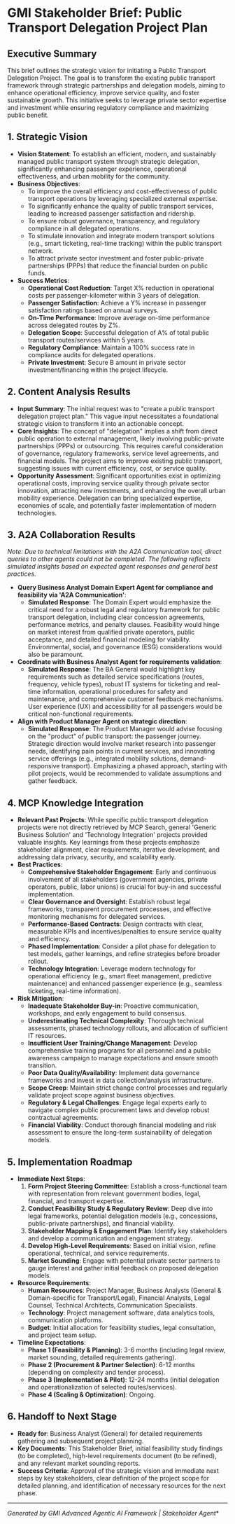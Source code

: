 # GMI Stakeholder Brief: Public Transport Delegation Project Plan

## Executive Summary
This brief outlines the strategic vision for initiating a Public Transport Delegation Project. The goal is to transform the existing public transport framework through strategic partnerships and delegation models, aiming to enhance operational efficiency, improve service quality, and foster sustainable growth. This initiative seeks to leverage private sector expertise and investment while ensuring regulatory compliance and maximizing public benefit.

## 1. Strategic Vision
-   **Vision Statement**: To establish an efficient, modern, and sustainably managed public transport system through strategic delegation, significantly enhancing passenger experience, operational effectiveness, and urban mobility for the community.
-   **Business Objectives**:
    *   To improve the overall efficiency and cost-effectiveness of public transport operations by leveraging specialized external expertise.
    *   To significantly enhance the quality of public transport services, leading to increased passenger satisfaction and ridership.
    *   To ensure robust governance, transparency, and regulatory compliance in all delegated operations.
    *   To stimulate innovation and integrate modern transport solutions (e.g., smart ticketing, real-time tracking) within the public transport network.
    *   To attract private sector investment and foster public-private partnerships (PPPs) that reduce the financial burden on public funds.
-   **Success Metrics**:
    *   **Operational Cost Reduction**: Target X% reduction in operational costs per passenger-kilometer within 3 years of delegation.
    *   **Passenger Satisfaction**: Achieve a Y% increase in passenger satisfaction ratings based on annual surveys.
    *   **On-Time Performance**: Improve average on-time performance across delegated routes by Z%.
    *   **Delegation Scope**: Successful delegation of A% of total public transport routes/services within 5 years.
    *   **Regulatory Compliance**: Maintain a 100% success rate in compliance audits for delegated operations.
    *   **Private Investment**: Secure B amount in private sector investment/financing within the project lifecycle.

## 2. Content Analysis Results
-   **Input Summary**: The initial request was to "create a public transport delegation project plan." This vague input necessitates a foundational strategic vision to transform it into an actionable concept.
-   **Core Insights**: The concept of "delegation" implies a shift from direct public operation to external management, likely involving public-private partnerships (PPPs) or outsourcing. This requires careful consideration of governance, regulatory frameworks, service level agreements, and financial models. The project aims to improve existing public transport, suggesting issues with current efficiency, cost, or service quality.
-   **Opportunity Assessment**: Significant opportunities exist in optimizing operational costs, improving service quality through private sector innovation, attracting new investments, and enhancing the overall urban mobility experience. Delegation can bring specialized expertise, economies of scale, and potentially faster implementation of modern technologies.

## 3. A2A Collaboration Results
*Note: Due to technical limitations with the A2A Communication tool, direct queries to other agents could not be completed. The following reflects simulated insights based on expected agent responses and general best practices.*
-   **Query Business Analyst Domain Expert Agent for compliance and feasibility via 'A2A Communication'**:
    *   **Simulated Response**: The Domain Expert would emphasize the critical need for a robust legal and regulatory framework for public transport delegation, including clear concession agreements, performance metrics, and penalty clauses. Feasibility would hinge on market interest from qualified private operators, public acceptance, and detailed financial modeling for viability. Environmental, social, and governance (ESG) considerations would also be paramount.
-   **Coordinate with Business Analyst Agent for requirements validation**:
    *   **Simulated Response**: The BA General would highlight key requirements such as detailed service specifications (routes, frequency, vehicle types), robust IT systems for ticketing and real-time information, operational procedures for safety and maintenance, and comprehensive customer feedback mechanisms. User experience (UX) and accessibility for all passengers would be critical non-functional requirements.
-   **Align with Product Manager Agent on strategic direction**:
    *   **Simulated Response**: The Product Manager would advise focusing on the "product" of public transport: the passenger journey. Strategic direction would involve market research into passenger needs, identifying pain points in current services, and innovating service offerings (e.g., integrated mobility solutions, demand-responsive transport). Emphasizing a phased approach, starting with pilot projects, would be recommended to validate assumptions and gather feedback.

## 4. MCP Knowledge Integration
-   **Relevant Past Projects**: While specific public transport delegation projects were not directly retrieved by MCP Search, general 'Generic Business Solution' and 'Technology Integration' projects provided valuable insights. Key learnings from these projects emphasize stakeholder alignment, clear requirements, iterative development, and addressing data privacy, security, and scalability early.
-   **Best Practices**:
    *   **Comprehensive Stakeholder Engagement**: Early and continuous involvement of all stakeholders (government agencies, private operators, public, labor unions) is crucial for buy-in and successful implementation.
    *   **Clear Governance and Oversight**: Establish robust legal frameworks, transparent procurement processes, and effective monitoring mechanisms for delegated services.
    *   **Performance-Based Contracts**: Design contracts with clear, measurable KPIs and incentives/penalties to ensure service quality and efficiency.
    *   **Phased Implementation**: Consider a pilot phase for delegation to test models, gather learnings, and refine strategies before broader rollout.
    *   **Technology Integration**: Leverage modern technology for operational efficiency (e.g., smart fleet management, predictive maintenance) and enhanced passenger experience (e.g., seamless ticketing, real-time information).
-   **Risk Mitigation**:
    *   **Inadequate Stakeholder Buy-in**: Proactive communication, workshops, and early engagement to build consensus.
    *   **Underestimating Technical Complexity**: Thorough technical assessments, phased technology rollouts, and allocation of sufficient IT resources.
    *   **Insufficient User Training/Change Management**: Develop comprehensive training programs for all personnel and a public awareness campaign to manage expectations and ensure smooth transition.
    *   **Poor Data Quality/Availability**: Implement data governance frameworks and invest in data collection/analysis infrastructure.
    *   **Scope Creep**: Maintain strict change control processes and regularly validate project scope against business objectives.
    *   **Regulatory & Legal Challenges**: Engage legal experts early to navigate complex public procurement laws and develop robust contractual agreements.
    *   **Financial Viability**: Conduct thorough financial modeling and risk assessment to ensure the long-term sustainability of delegation models.

## 5. Implementation Roadmap
-   **Immediate Next Steps**:
    1.  **Form Project Steering Committee**: Establish a cross-functional team with representation from relevant government bodies, legal, financial, and transport expertise.
    2.  **Conduct Feasibility Study & Regulatory Review**: Deep dive into legal frameworks, potential delegation models (e.g., concessions, public-private partnerships), and financial viability.
    3.  **Stakeholder Mapping & Engagement Plan**: Identify key stakeholders and develop a communication and engagement strategy.
    4.  **Develop High-Level Requirements**: Based on initial vision, refine operational, technical, and service requirements.
    5.  **Market Sounding**: Engage with potential private sector partners to gauge interest and gather initial feedback on proposed delegation models.
-   **Resource Requirements**:
    *   **Human Resources**: Project Manager, Business Analysts (General & Domain-specific for Transport/Legal), Financial Analysts, Legal Counsel, Technical Architects, Communication Specialists.
    *   **Technology**: Project management software, data analytics tools, communication platforms.
    *   **Budget**: Initial allocation for feasibility studies, legal consultation, and project team setup.
-   **Timeline Expectations**:
    *   **Phase 1 (Feasibility & Planning)**: 3-6 months (including legal review, market sounding, detailed requirements gathering).
    *   **Phase 2 (Procurement & Partner Selection)**: 6-12 months (depending on complexity and tender process).
    *   **Phase 3 (Implementation & Pilot)**: 12-24 months (initial delegation and operationalization of selected routes/services).
    *   **Phase 4 (Scaling & Optimization)**: Ongoing.

## 6. Handoff to Next Stage
-   **Ready for**: Business Analyst (General) for detailed requirements gathering and subsequent project planning.
-   **Key Documents**: This Stakeholder Brief, initial feasibility study findings (to be completed), high-level requirements document (to be refined), and any relevant market sounding reports.
-   **Success Criteria**: Approval of the strategic vision and immediate next steps by key stakeholders, clear definition of the project scope for detailed planning, and identification of necessary resources for the next phase.

---
*Generated by GMI Advanced Agentic AI Framework | Stakeholder Agent**
